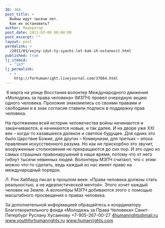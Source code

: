 ```yaml
---
ID: 368
post_title: >
  Войны идут тысячи лет.
  Как их остановить?
author: Модератор
post_date: 2011-03-08 00:08:00
post_excerpt: ""
layout: post
permalink: >
  /2011/03/vojny-idut-ty-syachi-let-kak-ih-ostanovit.html
published: true
lj_itemid:
  - "147"
lj_permalink:
  - >
    http://forhumanright.livejournal.com/37664.html
---
```

&nbsp;6 марта на улице Восстания волонтер Международного движения &laquo;Молодежь за права человека&raquo; (МЗПЧ) провел очередную акцию одного человека. Прохожие знакомились со своими правами и свободами и в знак согласия ставили подписи в поддержку прав человека.

На протяжении всей истории человечества войны начинаются и заканчиваются, и начинаются новые, и так далее. И на дворе уже XXI век &ndash; когда-то казавшееся далекое и светлое будущее. Для одних это было Царствие Божие, для других &ndash; Коммунизм, для третьих &ndash; эпоха правления искусственного разума. Но как не прискорбно это звучит, вооруженные столкновения не прекращаются до сих пор. И это одно из самых страшных правонарушений в наше время, потому что от него гибнут тысячи невинных людей. Волонтеры МЗПЧ считают, что с этим можно что-то сделать, ведь каждый из нас имеет право на международный порядок.

Л. Рон Хаббард писал в прошлом веке: &laquo;Права человека должны стать реальностью, а не идеалистической мечтой&raquo;. Этого хочет каждый человек на Земле. А волонтёры МЗПЧ добиваются этого с помощью масштабного просвещения о правах человека.

За дополнительной информацией обращайтесь к координатору
Благотворительного фонда &laquo;Молодежь за Права Человека&raquo; Санкт-Петербург
Руслану Хусаинову
+7-905-267-00-27
4humanrights@mail.ru
www.youthforhumanrights.ru
www.humanrights.com